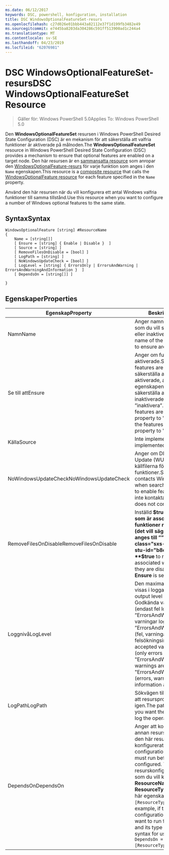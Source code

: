 ```yaml
---
ms.date: 06/12/2017
keywords: DSC, powershell, konfiguration, installation
title: DSC WindowsOptionalFeatureSet-resurs
ms.openlocfilehash: c27d026e01bbb443a82112e37f1d199fb3482e49
ms.sourcegitcommit: e7445ba8203da304286c591ff513900ad1c244a4
ms.translationtype: MT
ms.contentlocale: sv-SE
ms.lasthandoff: 04/23/2019
ms.locfileid: "62076981"
---
```

# <a name="dsc-windowsoptionalfeatureset-resource"></a><span data-ttu-id="b8c2b-103">DSC WindowsOptionalFeatureSet-resurs</span><span class="sxs-lookup"><span data-stu-id="b8c2b-103">DSC WindowsOptionalFeatureSet Resource</span></span>

> <span data-ttu-id="b8c2b-104">Gäller för: Windows PowerShell 5.0</span><span class="sxs-lookup"><span data-stu-id="b8c2b-104">Applies To: Windows PowerShell 5.0</span></span>

<span data-ttu-id="b8c2b-105">Den **WindowsOptionalFeatureSet** resursen i Windows PowerShell Desired State Configuration (DSC) är en mekanism för att säkerställa att valfria funktioner är aktiverade på målnoden.</span><span class="sxs-lookup"><span data-stu-id="b8c2b-105">The **WindowsOptionalFeatureSet** resource in Windows PowerShell Desired State Configuration (DSC) provides a mechanism to ensure that optional features are enabled on a target node.</span></span>
<span data-ttu-id="b8c2b-106">Den här resursen är en [sammansatta resource](../../../resources/authoringResourceComposite.md) som anropar den [WindowsOptionalFeature-resurs](windowsOptionalFeatureResource.md) för varje funktion som anges i den `Name` egenskapen.</span><span class="sxs-lookup"><span data-stu-id="b8c2b-106">This resource is a [composite resource](../../../resources/authoringResourceComposite.md) that calls the [WindowsOptionalFeature resource](windowsOptionalFeatureResource.md) for each feature specified in the `Name` property.</span></span>

<span data-ttu-id="b8c2b-107">Använd den här resursen när du vill konfigurera ett antal Windows valfria funktioner till samma tillstånd.</span><span class="sxs-lookup"><span data-stu-id="b8c2b-107">Use this resource when you want to configure a number of Windows optional features to the same state.</span></span>

## <a name="syntax"></a><span data-ttu-id="b8c2b-108">Syntax</span><span class="sxs-lookup"><span data-stu-id="b8c2b-108">Syntax</span></span>

```
WindowsOptionalFeature [string] #ResourceName
{
    Name = [string[]]
    [ Ensure = [string] { Enable | Disable }  ]
    [ Source = [string] ]
    [ RemoveFilesOnDisable = [bool] ]
    [ LogPath = [string] ]
    [ NoWindowsUpdateCheck = [bool] ]
    [ LogLevel = [string] { ErrorsOnly | ErrorsAndWarning | ErrorsAndWarningAndInformation }  ]
    [ DependsOn = [string[]] ]

}
```

## <a name="properties"></a><span data-ttu-id="b8c2b-109">Egenskaper</span><span class="sxs-lookup"><span data-stu-id="b8c2b-109">Properties</span></span>

|  <span data-ttu-id="b8c2b-110">Egenskap</span><span class="sxs-lookup"><span data-stu-id="b8c2b-110">Property</span></span>  |  <span data-ttu-id="b8c2b-111">Beskrivning</span><span class="sxs-lookup"><span data-stu-id="b8c2b-111">Description</span></span>   |
|---|---|
| <span data-ttu-id="b8c2b-112">Namn</span><span class="sxs-lookup"><span data-stu-id="b8c2b-112">Name</span></span>| <span data-ttu-id="b8c2b-113">Anger namnet på de funktioner som du vill se till att är aktiverade eller inaktiverade.</span><span class="sxs-lookup"><span data-stu-id="b8c2b-113">Indicates the name of the features that you want to ensure are enabled or disabled.</span></span>|
| <span data-ttu-id="b8c2b-114">Se till att</span><span class="sxs-lookup"><span data-stu-id="b8c2b-114">Ensure</span></span>| <span data-ttu-id="b8c2b-115">Anger om funktionerna är aktiverade.</span><span class="sxs-lookup"><span data-stu-id="b8c2b-115">Specifies whether the features are enabled.</span></span> <span data-ttu-id="b8c2b-116">För att säkerställa att funktionerna är aktiverade, ange den här egenskapen till ”aktivera” för att säkerställa att funktionerna är inaktiverade, egenskapen till ”inaktivera”.</span><span class="sxs-lookup"><span data-stu-id="b8c2b-116">To ensure that the features are enabled, set this property to "Enable" To ensure that the features are disabled, set the property to "Disable".</span></span>|
| <span data-ttu-id="b8c2b-117">Källa</span><span class="sxs-lookup"><span data-stu-id="b8c2b-117">Source</span></span>| <span data-ttu-id="b8c2b-118">Inte implementerat.</span><span class="sxs-lookup"><span data-stu-id="b8c2b-118">Not implemented.</span></span>|
| <span data-ttu-id="b8c2b-119">NoWindowsUpdateCheck</span><span class="sxs-lookup"><span data-stu-id="b8c2b-119">NoWindowsUpdateCheck</span></span>| <span data-ttu-id="b8c2b-120">Anger om DISM kontaktar Windows Update (WU) när du söker efter källfilerna för att aktivera funktioner.</span><span class="sxs-lookup"><span data-stu-id="b8c2b-120">Specifies whether DISM contacts Windows Update (WU) when searching for the source files to enable features.</span></span> <span data-ttu-id="b8c2b-121">Om $true DISM inte kontaktar WU.</span><span class="sxs-lookup"><span data-stu-id="b8c2b-121">If $true, DISM does not contact WU.</span></span>|
| <span data-ttu-id="b8c2b-122">RemoveFilesOnDisable</span><span class="sxs-lookup"><span data-stu-id="b8c2b-122">RemoveFilesOnDisable</span></span>| <span data-ttu-id="b8c2b-123">Inställd **$true** att ta bort alla filer som är associerade med funktioner när de är inaktiverade (det vill säga när **Kontrollera** anges till ””).</span><span class="sxs-lookup"><span data-stu-id="b8c2b-123">Set to **$true** to remove all files associated with the features when they are disabled (that is, when **Ensure** is set to "Absent").</span></span>|
| <span data-ttu-id="b8c2b-124">Loggnivå</span><span class="sxs-lookup"><span data-stu-id="b8c2b-124">LogLevel</span></span>| <span data-ttu-id="b8c2b-125">Den maximala utdatanivån som visas i loggarna.</span><span class="sxs-lookup"><span data-stu-id="b8c2b-125">The maximum output level shown in the logs.</span></span> <span data-ttu-id="b8c2b-126">Godkända värden är: ”ErrorsOnly” (endast fel loggas), ”ErrorsAndWarning” (fel och varningar loggas), och ”ErrorsAndWarningAndInformation” (fel, varningar och felsökningsinformation loggas).</span><span class="sxs-lookup"><span data-stu-id="b8c2b-126">The accepted values are: "ErrorsOnly" (only errors are logged), "ErrorsAndWarning" (errors and warnings are logged), and "ErrorsAndWarningAndInformation" (errors, warnings, and debug information are logged).</span></span>|
| <span data-ttu-id="b8c2b-127">LogPath</span><span class="sxs-lookup"><span data-stu-id="b8c2b-127">LogPath</span></span>| <span data-ttu-id="b8c2b-128">Sökvägen till en loggfil där du vill att resursprovidern att logga in igen.</span><span class="sxs-lookup"><span data-stu-id="b8c2b-128">The path to a log file where you want the resource provider to log the operation.</span></span>|
| <span data-ttu-id="b8c2b-129">DependsOn</span><span class="sxs-lookup"><span data-stu-id="b8c2b-129">DependsOn</span></span>| <span data-ttu-id="b8c2b-130">Anger att konfigurationen av en annan resurs måste köras innan den här resursen har konfigurerats.</span><span class="sxs-lookup"><span data-stu-id="b8c2b-130">Specifies that the configuration of another resource must run before this resource is configured.</span></span> <span data-ttu-id="b8c2b-131">Till exempel om ID för resurskonfigurationen skriptblock som du vill köra först är __ResourceName__ och är av typen __ResourceType__, syntaxen för den här egenskapen är `DependsOn = "[ResourceType]ResourceName"`.</span><span class="sxs-lookup"><span data-stu-id="b8c2b-131">For example, if the ID of the resource configuration script block that you want to run first is __ResourceName__ and its type is __ResourceType__, the syntax for using this property is `DependsOn = "[ResourceType]ResourceName"`.</span></span>|
